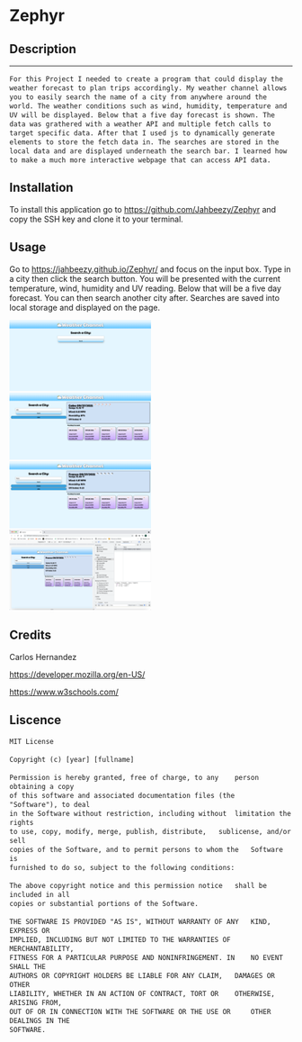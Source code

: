 # Zephyr

## Description
---
    For this Project I needed to create a program that could display the weather forecast to plan trips accordingly. My weather channel allows you to easily search the name of a city from anywhere around the world. The weather conditions such as wind, humidity, temperature and UV will be displayed. Below that a five day forecast is shown. The data was grathered with a weather API and multiple fetch calls to target specific data. After that I used js to dynamically generate elements to store the fetch data in. The searches are stored in the local data and are displayed underneath the search bar. I learned how to make a much more interactive webpage that can access API data.

## Installation

To install this application go to https://github.com/Jahbeezy/Zephyr and copy the SSH key and clone it to your terminal.

## Usage

Go to https://jahbeezy.github.io/Zephyr/ and focus on the input box. Type in a city then click the search button. You will be presented with the current temperature, wind, humidity and UV reading. Below that will be a five day forecast. You can then search another city after. Searches are saved into local storage and displayed on the page.

<img src="./imgs/home.png" width="50%">
<img src="./imgs/disp1.png" width="50%">
<img src="./imgs/disp2.png" width="50%">
<img src="./imgs/sc.png" width="50%">


## Credits

Carlos Hernandez


https://developer.mozilla.org/en-US/



https://www.w3schools.com/


## Liscence

    MIT License

    Copyright (c) [year] [fullname]
    
    Permission is hereby granted, free of charge, to any    person obtaining a copy
    of this software and associated documentation files (the    "Software"), to deal
    in the Software without restriction, including without  limitation the rights
    to use, copy, modify, merge, publish, distribute,   sublicense, and/or sell
    copies of the Software, and to permit persons to whom the   Software is
    furnished to do so, subject to the following conditions:
    
    The above copyright notice and this permission notice   shall be included in all
    copies or substantial portions of the Software.
    
    THE SOFTWARE IS PROVIDED "AS IS", WITHOUT WARRANTY OF ANY   KIND, EXPRESS OR
    IMPLIED, INCLUDING BUT NOT LIMITED TO THE WARRANTIES OF     MERCHANTABILITY,
    FITNESS FOR A PARTICULAR PURPOSE AND NONINFRINGEMENT. IN    NO EVENT SHALL THE
    AUTHORS OR COPYRIGHT HOLDERS BE LIABLE FOR ANY CLAIM,   DAMAGES OR OTHER
    LIABILITY, WHETHER IN AN ACTION OF CONTRACT, TORT OR    OTHERWISE, ARISING FROM,
    OUT OF OR IN CONNECTION WITH THE SOFTWARE OR THE USE OR     OTHER DEALINGS IN THE
    SOFTWARE.
    